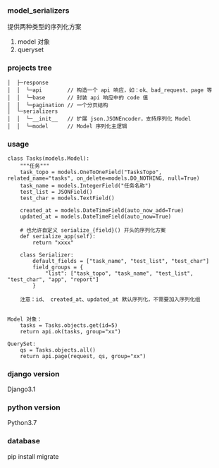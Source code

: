### model_serializers
  提供两种类型的序列化方案
   1. model 对象
   2. queryset

### projects tree

    │  ├─response
    │  │  └─api        // 构造一个 api 响应，如：ok、bad_request、page 等
    │  │  └─base       // 封装 api 响应中的 code 值
    │  │  └─pagination // 一个分页结构
    │  └─serializers
    │  │  └─__init__   // 扩展 json.JSONEncoder，支持序列化 Model
    │  │  └─model      // Model 序列化主逻辑

### usage
    class Tasks(models.Model):
        """任务"""
        task_topo = models.OneToOneField("TasksTopo", related_name="tasks", on_delete=models.DO_NOTHING, null=True)
        task_name = models.IntegerField("任务名称")
        test_list = JSONField()
        test_char = models.TextField()

        created_at = models.DateTimeField(auto_now_add=True)
        updated_at = models.DateTimeField(auto_now=True)
        
        # 也允许自定义 serialize_{field}() 开头的序列化方案
        def serialize_app(self):
            return "xxxx"

        class Serializer:
            default_fields = ["task_name", "test_list", "test_char"]
            field_groups = {
                "list": ["task_topo", "task_name", "test_list", "test_char", "app", "report"]
            }
            
        注意：id、 created_at、updated_at 默认序列化，不需要加入序列化组
 
            
    Model 对象：
        tasks = Tasks.objects.get(id=5)
        return api.ok(tasks, group="xx")

    QuerySet:
        qs = Tasks.objects.all()
        return api.page(request, qs, group="xx")

### django version
  Django3.1

### python version
  Python3.7

### database
  pip install migrate
